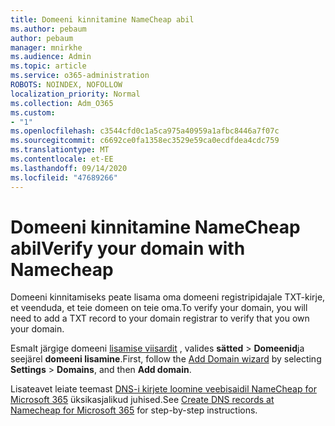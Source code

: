 ```yaml
---
title: Domeeni kinnitamine NameCheap abil
ms.author: pebaum
author: pebaum
manager: mnirkhe
ms.audience: Admin
ms.topic: article
ms.service: o365-administration
ROBOTS: NOINDEX, NOFOLLOW
localization_priority: Normal
ms.collection: Adm_O365
ms.custom:
- "1"
ms.openlocfilehash: c3544cfd0c1a5ca975a40959a1afbc8446a7f07c
ms.sourcegitcommit: c6692ce0fa1358ec3529e59ca0ecdfdea4cdc759
ms.translationtype: MT
ms.contentlocale: et-EE
ms.lasthandoff: 09/14/2020
ms.locfileid: "47689266"
---
```

# <a name="verify-your-domain-with-namecheap"></a><span data-ttu-id="efa3b-102">Domeeni kinnitamine NameCheap abil</span><span class="sxs-lookup"><span data-stu-id="efa3b-102">Verify your domain with Namecheap</span></span>

<span data-ttu-id="efa3b-103">Domeeni kinnitamiseks peate lisama oma domeeni registripidajale TXT-kirje, et veenduda, et teie domeen on teie oma.</span><span class="sxs-lookup"><span data-stu-id="efa3b-103">To verify your domain, you will need to add a TXT record to your domain registrar to verify that you own your domain.</span></span> 

<span data-ttu-id="efa3b-104">Esmalt järgige domeeni [lisamise viisardit](https://portal.office.com/adminportal/home#/Domains) , valides **sätted** \> **Domeenid**ja seejärel **domeeni lisamine**.</span><span class="sxs-lookup"><span data-stu-id="efa3b-104">First, follow the [Add Domain wizard](https://portal.office.com/adminportal/home#/Domains) by selecting **Settings** \> **Domains**, and then **Add domain**.</span></span>
  
<span data-ttu-id="efa3b-105">Lisateavet leiate teemast [DNS-i kirjete loomine veebisaidil NameCheap for Microsoft 365](https://docs.microsoft.com/microsoft-365/admin/dns/create-dns-records-at-namecheap) üksikasjalikud juhised.</span><span class="sxs-lookup"><span data-stu-id="efa3b-105">See [Create DNS records at Namecheap for Microsoft 365](https://docs.microsoft.com/microsoft-365/admin/dns/create-dns-records-at-namecheap) for step-by-step instructions.</span></span>